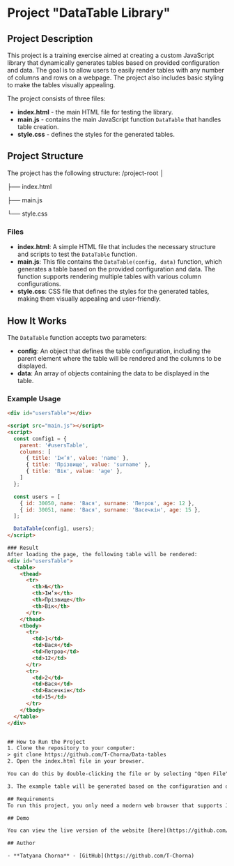 # Project "DataTable Library"

## Project Description

This project is a training exercise aimed at creating a custom JavaScript library that dynamically generates tables based on provided configuration and data. 
The goal is to allow users to easily render tables with any number of columns and rows on a webpage. The project also includes basic styling to make the tables visually appealing.

The project consists of three files:
- **index.html** - the main HTML file for testing the library.
- **main.js** - contains the main JavaScript function `DataTable` that handles table creation.
- **style.css** - defines the styles for the generated tables.

## Project Structure

The project has the following structure:
/project-root
│

├── index.html

├── main.js

└── style.css


### Files

- **index.html**: A simple HTML file that includes the necessary structure and scripts to test the `DataTable` function.
- **main.js**: This file contains the `DataTable(config, data)` function, which generates a table based on the provided configuration and data. The function supports rendering multiple tables with various column configurations.
- **style.css**: CSS file that defines the styles for the generated tables, making them visually appealing and user-friendly.

## How It Works

The `DataTable` function accepts two parameters:
- **config**: An object that defines the table configuration, including the parent element where the table will be rendered and the columns to be displayed.
- **data**: An array of objects containing the data to be displayed in the table.

### Example Usage

```html
<div id="usersTable"></div>

<script src="main.js"></script>
<script>
  const config1 = {
    parent: '#usersTable',
    columns: [
      { title: 'Ім’я', value: 'name' },
      { title: 'Прізвище', value: 'surname' },
      { title: 'Вік', value: 'age' },
    ]
  };

  const users = [
    { id: 30050, name: 'Вася', surname: 'Петров', age: 12 },
    { id: 30051, name: 'Вася', surname: 'Васечкін', age: 15 },
  ];

  DataTable(config1, users);
</script>

### Result
After loading the page, the following table will be rendered:
<div id="usersTable">
  <table>
    <thead>
      <tr>
        <th>№</th>
        <th>Ім’я</th>
        <th>Прізвище</th>
        <th>Вік</th>
      </tr>
    </thead>
    <tbody>
      <tr>
        <td>1</td>
        <td>Вася</td>
        <td>Петров</td>
        <td>12</td>
      </tr>
      <tr>
        <td>2</td>
        <td>Вася</td>
        <td>Васечкін</td>
        <td>15</td>
      </tr>
    </tbody>
  </table>
</div>


## How to Run the Project
1. Clone the repository to your computer:
> git clone https://github.com/T-Chorna/Data-tables
2. Open the index.html file in your browser.

You can do this by double-clicking the file or by selecting "Open File" from your browser's menu.

3. The example table will be generated based on the configuration and data provided in the script.

## Requirements
To run this project, you only need a modern web browser that supports JavaScript and CSS.

## Demo

You can view the live version of the website [here](https://github.com/T-Chorna/Data-tables).

## Author

- **Tatyana Chorna** - [GitHub](https://github.com/T-Chorna)
